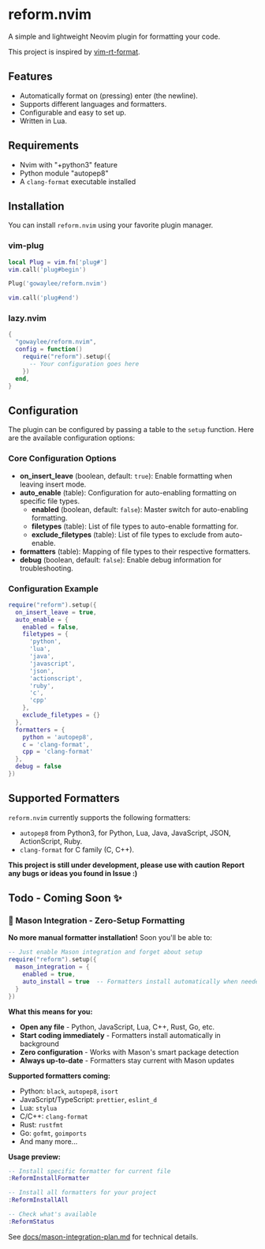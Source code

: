 # reform.nvim

A simple and lightweight Neovim plugin for formatting your code.

This project is inspired by [vim-rt-format](https://github.com/skywind3000/vim-rt-format). 

## Features

- Automatically format on (pressing) enter (the newline).
- Supports different languages and formatters.
- Configurable and easy to set up.
- Written in Lua.

## Requirements

- Nvim with "+python3" feature
- Python module "autopep8"
- A `clang-format` executable installed

## Installation

You can install `reform.nvim` using your favorite plugin manager.

### vim-plug

```lua
local Plug = vim.fn['plug#']
vim.call('plug#begin')

Plug('gowaylee/reform.nvim')

vim.call('plug#end')
```

### lazy.nvim

```lua
{
  "gowaylee/reform.nvim",
  config = function()
    require("reform").setup({
      -- Your configuration goes here
    })
  end,
}
```

## Configuration

The plugin can be configured by passing a table to the `setup` function. Here are the available configuration options:

### Core Configuration Options

- **on_insert_leave** (boolean, default: `true`): Enable formatting when leaving insert mode.
- **auto_enable** (table): Configuration for auto-enabling formatting on specific file types.
  - **enabled** (boolean, default: `false`): Master switch for auto-enabling formatting.
  - **filetypes** (table): List of file types to auto-enable formatting for.
  - **exclude_filetypes** (table): List of file types to exclude from auto-enable.
- **formatters** (table): Mapping of file types to their respective formatters.
- **debug** (boolean, default: `false`): Enable debug information for troubleshooting.

### Configuration Example

```lua
require("reform").setup({
  on_insert_leave = true,
  auto_enable = {
    enabled = false,
    filetypes = {
      'python',
      'lua',
      'java',
      'javascript',
      'json',
      'actionscript',
      'ruby',
      'c',
      'cpp'
    },
    exclude_filetypes = {}
  },
  formatters = {
    python = 'autopep8',
    c = 'clang-format',
    cpp = 'clang-format'
  },
  debug = false
})
```

## Supported Formatters

`reform.nvim` currently supports the following formatters:

- `autopep8` from Python3, for Python, Lua, Java, JavaScript, JSON, ActionScript, Ruby.
- `clang-format` for C family (C, C++).

**This project is still under development, please use with caution**
**Report any bugs or ideas you found in Issue :)**

## Todo - Coming Soon ✨

### 🚀 Mason Integration - Zero-Setup Formatting
**No more manual formatter installation!** Soon you'll be able to:

```lua
-- Just enable Mason integration and forget about setup
require("reform").setup({
  mason_integration = {
    enabled = true,
    auto_install = true  -- Formatters install automatically when needed
  }
})
```

**What this means for you:**
- **Open any file** - Python, JavaScript, Lua, C++, Rust, Go, etc.
- **Start coding immediately** - Formatters install automatically in background
- **Zero configuration** - Works with Mason's smart package detection
- **Always up-to-date** - Formatters stay current with Mason updates

**Supported formatters coming:**
- Python: `black`, `autopep8`, `isort`
- JavaScript/TypeScript: `prettier`, `eslint_d`
- Lua: `stylua`
- C/C++: `clang-format`
- Rust: `rustfmt`
- Go: `gofmt`, `goimports`
- And many more...

**Usage preview:**
```lua
-- Install specific formatter for current file
:ReformInstallFormatter

-- Install all formatters for your project
:ReformInstallAll

-- Check what's available
:ReformStatus
```

See [docs/mason-integration-plan.md](docs/mason-integration-plan.md) for technical details.
